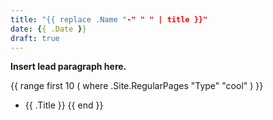 ```yaml
---
title: "{{ replace .Name "-" " " | title }}"
date: {{ .Date }}
draft: true
---
```

**Insert lead paragraph here.**

{{ range first 10 ( where .Site.RegularPages "Type" "cool" ) }}
* {{ .Title }}
{{ end }}